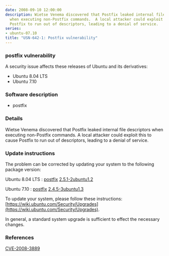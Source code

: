 ```yaml
---
date: 2008-09-10 12:00:00
description: Wietse Venema discovered that Postfix leaked internal file descriptors
  when executing non-Postfix commands.  A local attacker could exploit this to cause
  Postfix to run out of descriptors, leading to a denial of service.
series:
- ubuntu-07.10
title: "USN-642-1: Postfix vulnerability"
---
```


### postfix vulnerability

A security issue affects these releases of Ubuntu and its derivatives:

* Ubuntu 8.04 LTS
* Ubuntu 7.10

### Software description

* postfix 

### Details

Wietse Venema discovered that Postfix leaked internal file descriptors when executing non-Postfix commands. A local attacker could exploit this to cause Postfix to run out of descriptors, leading to a denial of service. 

### Update instructions

The problem can be corrected by updating your system to the following package version:

Ubuntu 8.04 LTS
 : [postfix](https://launchpad.net/ubuntu/+source/postfix) <span> [2.5.1-2ubuntu1.2](https://launchpad.net/ubuntu/+source/postfix/2.5.1-2ubuntu1.2) </span> 

Ubuntu 7.10
 : [postfix](https://launchpad.net/ubuntu/+source/postfix) <span> [2.4.5-3ubuntu1.3](https://launchpad.net/ubuntu/+source/postfix/2.4.5-3ubuntu1.3) </span> 

To update your system, please follow these instructions: [https://wiki.ubuntu.com/Security/Upgrades](https://wiki.ubuntu.com/Security/Upgrades).

In general, a standard system upgrade is sufficient to effect the necessary changes. 

### References

 [CVE-2008-3889](http://people.ubuntu.com/~ubuntu-security/cve/CVE-2008-3889)
